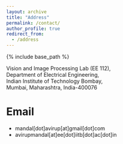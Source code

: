 ```yaml
---
layout: archive
title: "Address"
permalink: /contact/
author_profile: true
redirect_from:
  - /address
---
```


{% include base_path %}

Vision and Image Processing Lab (EE 112),\
Department of Electrical Engineering,\
Indian Institute of Technology Bombay,\
Mumbai, Maharashtra, India-400076

Email
======
* mandal[dot]avirup[at]gmail[dot]com
* avirupmandal[at]ee[dot]iitb[dot]ac[dot]in